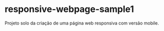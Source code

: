 # responsive-webpage-sample1
Projeto solo da criação de uma página web responsiva com versão mobile.
